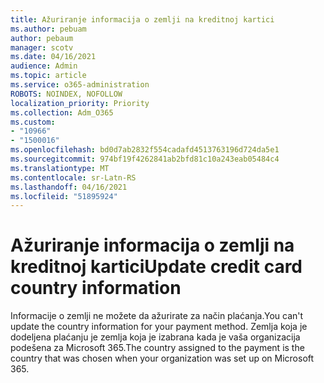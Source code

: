 ```yaml
---
title: Ažuriranje informacija o zemlji na kreditnoj kartici
ms.author: pebuam
author: pebaum
manager: scotv
ms.date: 04/16/2021
audience: Admin
ms.topic: article
ms.service: o365-administration
ROBOTS: NOINDEX, NOFOLLOW
localization_priority: Priority
ms.collection: Adm_O365
ms.custom:
- "10966"
- "1500016"
ms.openlocfilehash: bd0d7ab2832f554cadafd4513763196d724da5e1
ms.sourcegitcommit: 974bf19f4262841ab2bfd81c10a243eab05484c4
ms.translationtype: MT
ms.contentlocale: sr-Latn-RS
ms.lasthandoff: 04/16/2021
ms.locfileid: "51895924"
---
```

# <a name="update-credit-card-country-information"></a><span data-ttu-id="c82b7-102">Ažuriranje informacija o zemlji na kreditnoj kartici</span><span class="sxs-lookup"><span data-stu-id="c82b7-102">Update credit card country information</span></span>

<span data-ttu-id="c82b7-103">Informacije o zemlji ne možete da ažurirate za način plaćanja.</span><span class="sxs-lookup"><span data-stu-id="c82b7-103">You can't update the country information for your payment method.</span></span> <span data-ttu-id="c82b7-104">Zemlja koja je dodeljena plaćanju je zemlja koja je izabrana kada je vaša organizacija podešena za Microsoft 365.</span><span class="sxs-lookup"><span data-stu-id="c82b7-104">The country assigned to the payment is the country that was chosen when your organization was set up on Microsoft 365.</span></span> 
